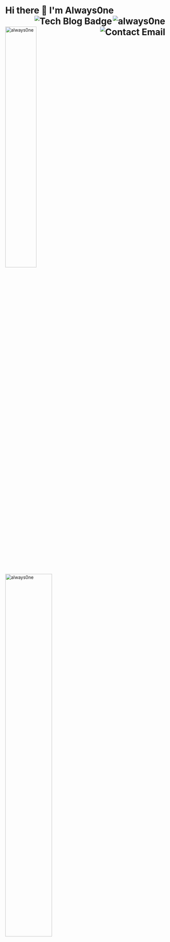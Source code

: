 <div>
  <h1>Hi there 👋  I'm Always0ne<img align="right"src="https://komarev.com/ghpvc/?username=always0ne" alt="always0ne" />
  <a href="https://always0ne.github.io">
    <img align="right" src="http://img.shields.io/badge/-Devlog-black?style=flat-square&amp;logo=github&amp;" alt="Tech Blog Badge">
  </a>
  <a href="mailto:si8363@soongsil.ac.kr">  
    <img align="right" src="http://img.shields.io/badge/-contact-9cf?style=social&amp;logo=Minutemailer&amp" alt="Contact Email">
  </a>
</h1>
  <p>
    <img src="https://github-readme-stats.vercel.app/api/top-langs/?username=always0ne&layout=compact&hide=html" alt="always0ne" width="44%" />
   <img src="https://github-readme-stats.vercel.app/api?username=always0ne&show_icons=true" alt="always0ne"  width="54%"/>
  </p>
</div>

### 🌱 I’m currently learning ...
- Server
- Software Design
- Project Management

### 😄 What I can Do
- SpringBoot
- Setting Linux Server and Docker
- Setting CI/CD(Jenkins/Github Actions)
- Network Engineering
- Project Management

### To get more Information about me
- [Introduce Page](https://always0ne.github.io/whoAmI/)

<!--
**always0ne/always0ne** is a ✨ _special_ ✨ repository because its `README.md` (this file) appears on your GitHub profile.

Here are some ideas to get you started:

- 🔭 I’m currently working on ...
- 🌱 I’m currently learning ...
- 👯 I’m looking to collaborate on ...
- 🤔 I’m looking for help with ...
- 💬 Ask me about ...
- 📫 How to reach me: ...
- 😄 Pronouns: ...
- ⚡ Fun fact: ...
-->
